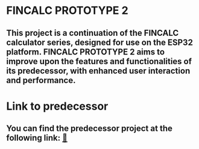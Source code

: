 # FINCALC PROTOTYPE 2
## This project is a continuation of the FINCALC calculator series, designed for use on the ESP32 platform. FINCALC PROTOTYPE 2 aims to improve upon the features and functionalities of its predecessor, with enhanced user interaction and performance.

# Link to predecessor
## You can find the predecessor project at the following link: [🧮](https://github.com/Tofarati262/ESP32-C6-CALCULATOR)
